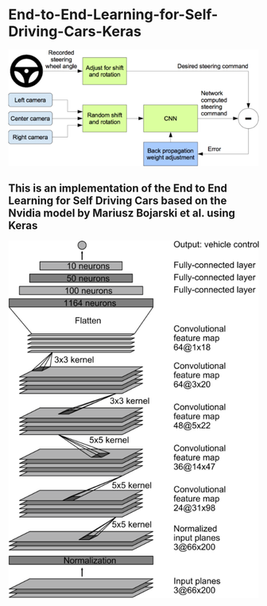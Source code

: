 # End-to-End-Learning-for-Self-Driving-Cars-Keras
![GitHub Logo](/image.png)



## This is an implementation of the End to End Learning for Self Driving Cars based on the Nvidia model by Mariusz Bojarski et al. using Keras



![GitHub Logo](/cnn-architecture-624x890.png)

